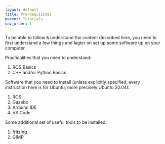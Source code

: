 ```yaml
---
layout: default
title: Pre-Requisites
parent: Tutorials
nav_order: 1
---
```


To be able to follow & understand the content described here, you need to first understand a few things and lagter on set up some software up on your computer. 

Practicalities that you need to understand:

1. ROS Basics
2. C++ and/or Python Basics

Software that you need to install (unless explicitly specified, every instruction here is for Ubuntu, more precisely Ubuntu 20.04):

1. ROS
2. Gazebo
3. Arduino IDE
4. VS Code

Some additional set of useful tools to be installed:

1. fritzing
2. GIMP

